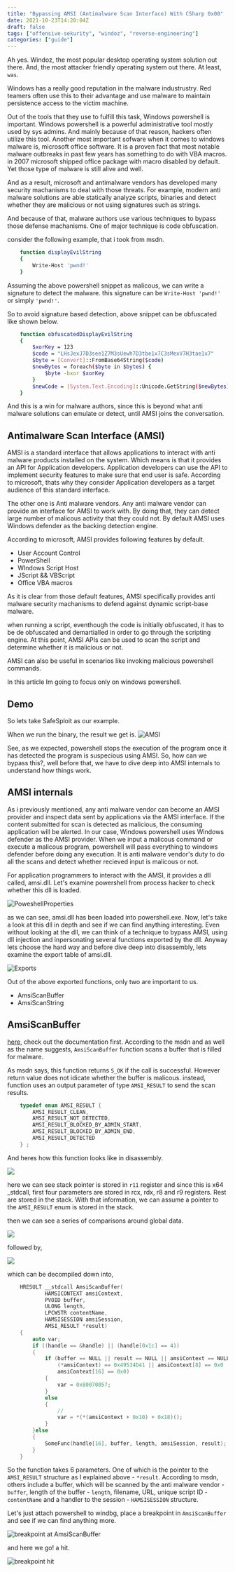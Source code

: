 ```yaml
---
title: "Bypassing AMSI (Antimalware Scan Interface) With CSharp 0x00"
date: 2021-10-23T14:20:04Z
draft: false
tags: ["offensive-sekurity", "windoz", "reverse-engineering"]
categories: ["guide"]
---
```


Ah yes. Windoz, the most popular desktop operating system solution out there. And, the most attacker friendly operating system out there. At least, `was`.

Windows has a really good reputation in the malware industrustry. Red teamers often use this to their advantage and use malware to maintain persistence access to the victim machine.

Out of the tools that they use to fulfill this task, Windows powershell is important. Windows powershell is a powerful administrative tool mostly used by sys admins. And mainly because of that reason, hackers often utilize this tool. Another most important sofware when it comes to windows malware is, microsoft office software. It is a proven fact that most notable malware outbreaks in past few years has something to do with VBA macros. in 2007 microsoft shipped office package with macro disabled by default. Yet those type of malware is still alive and well.

And as a result, microsoft and antimalware vendors has developed many security machanisms to deal with those threats. For example, modern anti malware solutions are able statically analyze scripts, binaries and detect whether they are malicious or not using signatures such as strings.

And because of that, malware authors use various techniques to bypass those defense machanisms. One of major technique is code obfuscation.

consider the following example, that i took from msdn.

```bash
    function displayEvilString
    {
        Write-Host 'pwnd!'
    }
```

Assuming the above powershell snippet as malicous, we can write a signature to 
detect the malware. this signature can be `Write-Host 'pwnd!'` or simply `'pwnd!'`.

So to avoid signature based detection, above snippet can be obfuscated like shown below.

```bash
    function obfuscatedDisplayEvilString
    {
        $xorKey = 123
        $code = "LHsJexJ7D3see1Z7M3sUewh7D3tbe1x7C3sMexV7H3tae1x7"
        $byte = [Convert]::FromBase64String($code)
        $newBytes = foreach($byte in $bytes) {
            $byte -bxor $xorKey
        }
        $newCode = [System.Text.Encoding]::Unicode.GetString($newBytes)
    }
```

And this is a win for malware authors, since this is beyond what anti malware solutions can emulate or detect, until AMSI joins the conversation.

## Antimalware Scan Interface (AMSI)

AMSI is a standard interface that allows applications to interact with anti malware products installed on the system. Which means is that it provides
an API for Application developers. Application developers can use the API to implement security features to make sure that end user is safe. According
to microsoft, thats why they consider Application developers as a target audience of this standard interface.

The other one is Anti malware vendors. Any anti malware vendor can provide an interface for AMSI to work with. By doing that, they can detect large 
number of malicous activity that they could not.  By default AMSI uses Windows defender as the backing detection engine.

According to microsoft, AMSI provides following features by default.

-   User Account Control
-   PowerShell
-   WIndows Script Host
-   JScript && VBScript
-   Office VBA macros

As it is clear from those default features, AMSI specifically provides anti malware security machanisms to defend against dynamic script-base malware. 

when running a script, eventhough the code is initially obfuscated, it has to be de obfuscated and demartialled in order to go through the scripting engine. At this point, AMSI APIs can be used to scan the script and determine whether it is malicious or not.

AMSI can also be useful in scenarios like invoking malicious powershell commands. 

In this article Im going to focus only on windows powershell.

## Demo

So lets take SafeSploit as our example.

When we run the binary, the result we get is.
![AMSI](/img/CSharpLoader/AMSI.png)

See, as we expected, powershell stops the execution of the program once it has detected the program is suspecious using AMSI.
So, how can we bypass this?, well before that, we have to dive deep into AMSI internals to understand how things work.

## AMSI internals

As i previously mentioned, any anti malware vendor can become an AMSI provider and inspect data sent by applications via the AMSI interface. If the content submitted for scan is detected as malicious, the consuming application will be alerted. In our case, Windows powershell uses Windows defender as the AMSI provider.
When we input a malicous command or execute a malicous program, powershell will pass everything to windows defender before doing any execution.
It is anti malware vendor's duty to do all the scans and detect whether recieved input is malicous or not.

For application programmers to interact with the AMSI, it provides a dll called, amsi.dll. Let's examine powershell from process hacker to check whether this dll is loaded.

![PoweshellProperties](/img/CSharpLoader/powershellProperties.png)

as we can see, amsi.dll has been loaded into powershell.exe. Now, let's take a look at this dll in depth and see if we can find anything interesting.
Even without looking at the dll, we can think of a technique to bypass AMSI, using dll injection and inpersonating several functions exported by the dll. Anyway lets choose the hard way and before dive deep into disassembly, lets examine the export table of amsi.dll.

![Exports](/img/CSharpLoader/Exports.png)

Out of the above exported functions, only two are important to us.

-   AmsiScanBuffer
-   AmsiScanString

## AmsiScanBuffer

[here](https://docs.microsoft.com/en-us/windows/win32/api/amsi/nf-amsi-amsiscanbuffer), check out the documentation first. According to the msdn and as well as the name suggests, `AmsiScanBuffer` function scans a buffer that is filled for malware.

As msdn says, this function returns `S_OK` if the call is successful. However return value does not idicate whether the buffer is malicous. instead, function uses an output parameter of type `AMSI_RESULT` to send the scan results.

```c
    typedef enum AMSI_RESULT {
        AMSI_RESULT_CLEAN,
        AMSI_RESULT_NOT_DETECTED,
        AMSI_RESULT_BLOCKED_BY_ADMIN_START,
        AMSI_RESULT_BLOCKED_BY_ADMIN_END,
        AMSI_RESULT_DETECTED
    } ;
```
And heres how this function looks like in disassembly.

![](/img/CSharpLoader/AmsiScanBufferPrologue.png)

here we can see stack pointer is stored in `r11` register and since this is x64 _stdcall, first four parameters are stored in rcx, rdx, r8 and r9 registers. Rest are stored in the stack. With that information, we can assume a pointer to the `AMSI_RESULT` enum is stored in the stack. 

then we can see a series of comparisons around global data.

![](/img/CSharpLoader/AmsiScanBuffer2.png)

followed by,

![](/img/CSharpLoader/AmsiScanBuffer4.png)

which can be decompiled down into,

```cpp
    HRESULT __stdcall AmsiScanBuffer(
            HAMSICONTEXT amsiContext, 
            PVOID buffer, 
            ULONG length, 
            LPCWSTR contentName, 
            HAMSISESSION amsiSession, 
            AMSI_RESULT *result)
    {
        auto var;
        if ((handle == &handle) || (handle[0x1c] == 4))
        {
            if (buffer == NULL || result == NULL || amsiContext == NULL || 
                (*amsiContext) == 0x49534D41 || amsiContext[8] == 0x0 ||
                amsiContext[16] == 0x0) 
            {
                var = 0x80070057;    
            } 
            else 
            {
                // 
                var = *(*(amsiContext + 0x10) + 0x18)();
            }
        }else 
        {
            SomeFunc(handle[16], buffer, length, amsiSession, result);
        }
    }
```

So the function takes 6 parameters. One of which is the pointer to the `AMSI_RESULT` structure as I explained above - `*result`. According to msdn, others include a buffer, which will be scanned by the anti malware vendor - `buffer`, length of the buffer - `length`, filename, URL, unique script ID - `contentName` and a handler to the session - `HAMSISESSION` structure.



Let's just attach powershell to windbg, place a breakpoint in `AmsiScanBuffer` and see if we can find anything more.

![breakpoint at AmsiScanBuffer](/img/CSharpLoader/breakpoint.png)

and here we go! a hit.

![breakpoint hit](/img/CSharpLoader/bphit.png)

